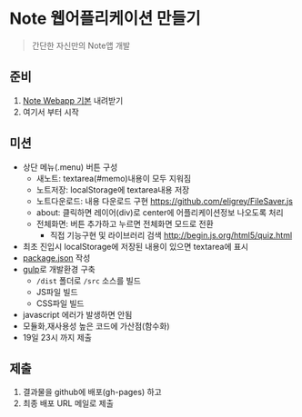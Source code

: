 # Note 웹어플리케이션 만들기

> 간단한 자신만의 Note앱 개발

## 준비

1. [Note Webapp 기본](https://github.com/advanced-webapps-class/note-test) 내려받기
1. 여기서 부터 시작

## 미션

* 상단 메뉴(.menu) 버튼 구성
  * 새노트: textarea(#memo)내용이 모두 지워짐
  * 노트저장: localStorage에 textarea내용 저장
  * 노트다운로드: 내용 다운로드 구현  https://github.com/eligrey/FileSaver.js
  * about: 클릭하면 레이어(div)로 center에 어플리케이션정보 나오도록 처리
  * 전체화면: 버튼 추가하고  누르면 전체화면 모드로 전환
    * 직접 기능구현 및 라이브러리 검색 http://begin.js.org/html5/quiz.html
* 최초 진입시 localStorage에 저장된 내용이 있으면 textarea에 표시
* [package.json](http://begin.js.org/nodejs/npm.html) 작성
* [gulp](https://github.com/advanced-webapps-class/gulp-test)로 개발환경 구축
  * `/dist` 폴더로 `/src` 소스를 빌드
  * JS파일 빌드
  * CSS파일 빌드
* javascript 에러가 발생하면 안됨
* 모듈화,재사용성 높은 코드에 가산점(함수화)
* 19일 23시 까지 제출

## 제출

1. 결과물을 github에 배포(gh-pages) 하고
1. 최종 배포 URL 메일로 제출
